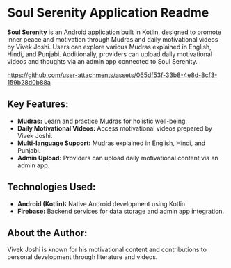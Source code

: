 <!DOCTYPE html>
<html lang="en">
<head>
  <meta charset="UTF-8">
  <meta name="viewport" content="width=device-width, initial-scale=1.0">

</head>
<body>
  <h1>Soul Serenity Application Readme</h1>

  <p><strong>Soul Serenity</strong> is an Android application built in Kotlin, designed to promote inner peace and motivation through Mudras and daily motivational videos by Vivek Joshi. Users can explore various Mudras explained in English, Hindi, and Punjabi. Additionally, providers can upload daily motivational videos and thoughts via an admin app connected to Soul Serenity.</p>


https://github.com/user-attachments/assets/065df53f-33b8-4e8d-8cf3-159b28d0b88a




  <h2>Key Features:</h2>
  <ul>
    <li><strong>Mudras:</strong> Learn and practice Mudras for holistic well-being.</li>
    <li><strong>Daily Motivational Videos:</strong> Access motivational videos prepared by Vivek Joshi.</li>
    <li><strong>Multi-language Support:</strong> Mudras explained in English, Hindi, and Punjabi.</li>
    <li><strong>Admin Upload:</strong> Providers can upload daily motivational content via an admin app.</li>
  </ul>

  <h2>Technologies Used:</h2>
  <ul>
    <li><strong>Android (Kotlin):</strong> Native Android development using Kotlin.</li>
    <li><strong>Firebase:</strong> Backend services for data storage and admin app integration.</li>
  </ul>

  <h2>About the Author:</h2>
  <p>Vivek Joshi is known for his motivational content and contributions to personal development through literature and videos.</p>

</body>
</html>

